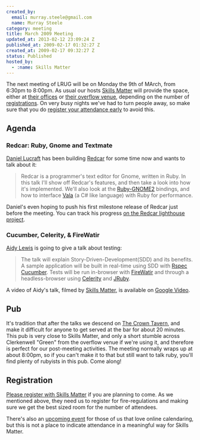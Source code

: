 ```yaml
--- 
created_by: 
  email: murray.steele@gmail.com
  name: Murray Steele
category: meeting
title: March 2009 Meeting
updated_at: 2013-02-12 23:09:24 Z
published_at: 2009-02-17 01:32:27 Z
created_at: 2009-02-17 09:32:27 Z
status: Published
hosted_by:
  - :name: Skills Matter
---
```


The next meeting of LRUG will be on Monday the 9th of MArch, from 6:30pm to 8:00pm.  As usual our hosts [Skills Matter](http://skillsmatter.com/) will provide the space, either at [their offices](http://maps.google.co.uk/maps?f=q&hl=en&q=EC1R+0BE&layer=&ie=UTF8&z=16&om=1&iwloc=addr) or [their overflow venue](http://tinyurl.com/5qfpkc), depending on the number of <a href="#mar09registration">registrations</a>.  On very busy nights we've had to turn people away, so make sure that you do <a href="#mar09registration">register your attendance early</a> to avoid this. 

Agenda
------

### Redcar: Ruby, Gnome and Textmate

[Daniel Lucraft](http://daniellucraft.com/) has been building [Redcar](http://www.redcaride.com/) for some time now and wants to talk about it:

> Redcar is a programmer's text editor for Gnome, written in Ruby. In this talk I'll
> show off Redcar's features, and then take a look into how it's implemented. We'll also
> look at the [Ruby-GNOME2](http://ruby-gnome2.sourceforge.jp/) bindings, and how to interface [Vala](http://live.gnome.org/Vala) (a C# like language) with Ruby
> for performance.

Daniel's even hoping to push his first milestone release of Redcar just before the meeting.  You can track his progress [on the Redcar lighthouse project](http://redcar.lighthouseapp.com/projects/25090-redcar/milestones).

### Cucumber, Celerity, & FireWatir

[Aidy Lewis](http://agiletester.blogspot.com/) is going to give a talk about testing:

> The talk will explain Story-Driven-Development(SDD) and its benefits. A sample application will be
> built in real-time using SDD with [Rspec](http://rspec.info/) [Cucumber](http://cukes.info). Tests 
> will be run in-browser with [FireWatir](http://wiki.openqa.org/display/WTR/FireWatir) and through 
> a headless-browser using [Celerity](http://celerity.rubyforge.org/) and [JRuby](http://jruby.codehaus.org/).

A video of Aidy's talk, filmed by [Skills Matter](http://skillsmatter.com/podcast/ajax-ria/cucumber-celerity-firewatir), is available on [Google Video](http://video.google.com/videoplay?docid=470645360297935233&hl=en).

## Pub

It's tradition that after the talks we descend on [The Crown Tavern](http://fancyapint.com/pubs/pub199.html), and make it difficult for anyone to get served at the bar for about 20 minutes.  This pub is very close to Skills Matter, and only a short stumble across Clerkenwell "Green" from the overflow venue if we're using it, and therefore is perfect for our post-meeting activities.  The meeting normally wraps up at about 8:00pm, so if you can't make it to that but still want to talk ruby, you'll find plenty of rubyists in this pub. Come along!

Registration <a name="mar09registration">&nbsp;</a>
---------------------------------------------------

[Please register with Skills Matter](http://skillsmatter.com/event/ajax-ria/lrug-march) if you are planning to come.  As we mentioned above, they need us to register for fire-regulations and making sure we get the best sized room for the number of attendees.  

There's also an [upcoming event](http://upcoming.yahoo.com/event/1841764/) for those of us that love online calendaring, but this is not a place to indicate attendance in a meaningful way for Skills Matter.
